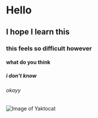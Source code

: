 # Hello
## I hope I learn this
### this feels so difficult however
#### what do you think
##### i don't know
###### okayy
![Image of Yaktocat](https://octodex.github.com/images/yaktocat.png)
